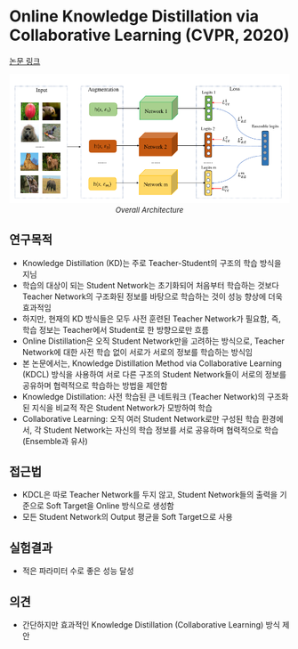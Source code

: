 # Online Knowledge Distillation via Collaborative Learning (CVPR, 2020)

[논문 링크](https://openaccess.thecvf.com/content_CVPR_2020/html/Guo_Online_Knowledge_Distillation_via_Collaborative_Learning_CVPR_2020_paper.html)

<p align="center">
    <img width="600" alt='fig1' src="./img/09_01_01.png?raw=true"></br>
    <em><font size=2>Overall Architecture</font></em>
</p>

## 연구목적
- Knowledge Distillation (KD)는 주로 Teacher-Student의 구조의 학습 방식을 지님 
- 학습의 대상이 되는 Student Network는 초기화되어 처음부터 학습하는 것보다 Teacher Network의 구조화된 정보를 바탕으로 학습하는 것이 성능 향상에 더욱 효과적임 
- 하지만, 현재의 KD 방식들은 모두 사전 훈련된 Teacher Network가 필요함, 즉, 학습 정보는 Teacher에서 Student로 한 방향으로만 흐름 
- Online Distillation은 오직 Student Network만을 고려하는 방식으로, Teacher Network에 대한 사전 학습 없이 서로가 서로의 정보를 학습하는 방식임 
- 본 논문에서는, Knowledge Distillation Method via Collaborative Learning (KDCL) 방식을 사용하여 서로 다른 구조의 Student Network들이 서로의 정보를 공유하며 협력적으로 학습하는 방법을 제안함 
- Knowledge Distillation: 사전 학습된 큰 네트워크 (Teacher Network)의 구조화된 지식을 비교적 작은 Student Network가 모방하여 학습 
- Collaborative Learning: 오직 여러 Student Network로만 구성된 학습 환경에서, 각 Student Network는 자신의 학습 정보를 서로 공유하며 협력적으로 학습 (Ensemble과 유사) 

## 접근법
- KDCL은 따로 Teacher Network를 두지 않고, Student Network들의 출력을 기준으로 Soft Target을 Online 방식으로 생성함 
- 모든 Student Network의 Output 평균을 Soft Target으로 사용 

## 실험결과
- 적은 파라미터 수로 좋은 성능 달성 

## 의견
- 간단하지만 효과적인 Knowledge Distillation (Collaborative Learning) 방식 제안 
